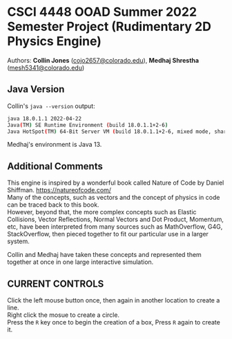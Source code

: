 # CSCI 4448 OOAD Summer 2022 Semester Project (Rudimentary 2D Physics Engine)

Authors: **Collin Jones** (cojo2657@colorado.edu), **Medhaj Shrestha** (mesh5341@colorado.edu)


## Java Version
Collin's `java --version` output: 
```Bash
java 18.0.1.1 2022-04-22
Java(TM) SE Runtime Environment (build 18.0.1.1+2-6)
Java HotSpot(TM) 64-Bit Server VM (build 18.0.1.1+2-6, mixed mode, sharing)
```

Medhaj's environment is Java 13. 


## Additional Comments

This engine is inspired by a wonderful book called Nature of Code by Daniel Shiffman. https://natureofcode.com/ \
Many of the concepts, such as vectors and the concept of physics in code can be traced back to this book.  \
However, beyond that, the more complex concepts such as Elastic Collisions, Vector Reflections, Normal Vectors and Dot Product, Momentum, etc, have been interpreted from many sources such as MathOverflow, G4G, StackOverflow, then pieced together to fit our particular use in a larger system. 

Collin and Medhaj have taken these concepts and represented them together at once in one large interactive simulation. 

## CURRENT CONTROLS
Click the left mouse button once, then again in another location to create a line. \
Right click the mosue to create a circle. \
Press the `R` key once to begin the creation of a box, Press `R` again to create it. 
